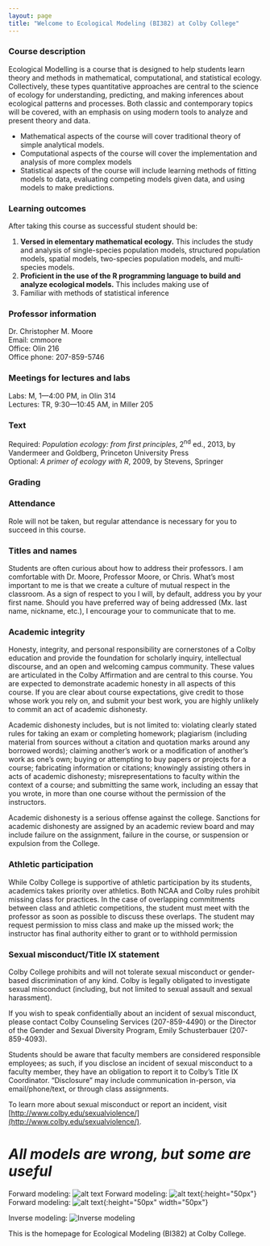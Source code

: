 ```yaml
---
layout: page
title: "Welcome to Ecological Modeling (BI382) at Colby College"
---
```


### Course description
Ecological Modelling is a course that is designed to help students learn theory and methods in mathematical, computational, and statistical ecology. Collectively, these types quantitative approaches are central to the science of ecology for understanding, predicting, and making inferences about ecological patterns and processes. Both classic and contemporary topics will be covered, with an emphasis on using modern tools to analyze and present theory and data.

* Mathematical aspects of the course will cover traditional theory of simple analytical models.
* Computational aspects of the course will cover the implementation and analysis of more complex models
* Statistical aspects of the course will include learning methods of fitting models to data, evaluating competing models given data, and using models to make predictions.



### Learning outcomes
After taking this course as successful student should be:

1. **Versed in elementary mathematical ecology.** This includes the study and analysis of single-species population models, structured population models, spatial models, two-species population models, and multi-species models. 
2. **Proficient in the use of the R programming language to build and analyze ecological models.** This includes making use of 
3. Familiar with methods of statistical inference

### Professor information
Dr. Christopher M. Moore  
Email: cmmoore  
Office: Olin 216  
Office phone: 207-859-5746  

### Meetings for lectures and labs
Labs: M, 1—4:00 PM, in Olin 314  
Lectures: TR, 9:30—10:45 AM, in Miller 205

### Text
Required: *Population ecology: from first principles*, 2<sup>nd</sup> ed., 2013, by Vandermeer and Goldberg, Princeton University Press  
Optional: *A primer of ecology with R*, 2009, by Stevens, Springer

### Grading


### Attendance
Role will not be taken, but regular attendance is necessary for you to succeed in this course.

### Titles and names
Students are often curious about how to address their professors. I am comfortable with Dr. Moore, Professor Moore, or Chris. What’s most important to me is that we create a culture of mutual respect in the classroom. As a sign of respect to you I will, by default, address you by your first name. Should you have preferred way of being addressed (Mx. last name, nickname, etc.), I encourage your to communicate that to me.


### Academic integrity

Honesty, integrity, and personal responsibility are cornerstones of a Colby education and provide the foundation for scholarly inquiry, intellectual discourse, and an open and welcoming campus community. These values are articulated in the Colby Affirmation and are central to this course. You are expected to demonstrate academic honesty in all aspects of this course. If you are clear about course expectations, give credit to those whose work you rely on, and submit your best work, you are highly unlikely to commit an act of academic dishonesty.

Academic dishonesty includes, but is not limited to: violating clearly stated rules for taking an exam or completing homework; plagiarism (including material from sources without a citation and quotation marks around any borrowed words); claiming another’s work or a modification of another’s work as one’s own; buying or attempting to buy papers or projects for a course; fabricating information or citations; knowingly assisting others in acts of academic dishonesty; misrepresentations to faculty within the context of a course; and submitting the same work, including an essay that you wrote, in more than one course without the permission of the instructors.

Academic dishonesty is a serious offense against the college. Sanctions for academic dishonesty are assigned by an academic review board and may include failure on the assignment, failure in the course, or suspension or expulsion from the College.

### Athletic participation

While Colby College is supportive of athletic participation by its students, academics takes priority over athletics. Both NCAA and Colby rules prohibit missing class for practices. In the case of overlapping commitments between class and athletic competitions, the student must meet with the professor as soon as possible to discuss these overlaps. The student may request permission to miss class and make up the missed work; the instructor has final authority either to grant or to withhold permission

### Sexual misconduct/Title IX statement

Colby College prohibits and will not tolerate sexual misconduct or gender-based discrimination of any kind. Colby is legally obligated to investigate sexual misconduct (including, but not limited to sexual assault and sexual harassment).

If you wish to speak confidentially about an incident of sexual misconduct, please contact Colby Counseling Services (207-859-4490) or the Director of the Gender and Sexual Diversity Program, Emily Schusterbauer (207-859-4093).

Students should be aware that faculty members are considered responsible employees; as such, if you disclose an incident of sexual misconduct to a faculty member, they have an obligation to report it to Colby’s Title IX Coordinator. “Disclosure” may include communication in-person, via email/phone/text, or through class assignments.

To learn more about sexual misconduct or report an incident, visit [http://www.colby.edu/sexualviolence/](http://www.colby.edu/sexualviolence/).

# *All models are wrong, but some are useful* 


Forward modeling: ![alt text](https://imgs.xkcd.com/comics/sustainable.png "Though 100 years is longer than a lot of our resources.")
Forward modeling: ![alt text](https://imgs.xkcd.com/comics/sustainable.png "Though 100 years is longer than a lot of our resources."){:height="50px"}
Forward modeling: ![alt text](https://imgs.xkcd.com/comics/sustainable.png "Though 100 years is longer than a lot of our resources."){:height="50px" width="50px"}

Inverse modeling: ![Inverse modeling](https://imgs.xkcd.com/comics/linear_regression.png "The 95% confidence interval suggests Rexthor's dog could also be a cat, or possibly a teapot.")


This is the homepage for Ecological Modeling (BI382) at Colby College.